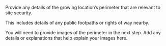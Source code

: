 Provide any details of the growing location’s perimeter that are relevant to site security.

This includes details of any public footpaths or rights of way nearby.

You will need to provide images of the perimeter in the next step. Add any details or explanations that help explain your images here.
